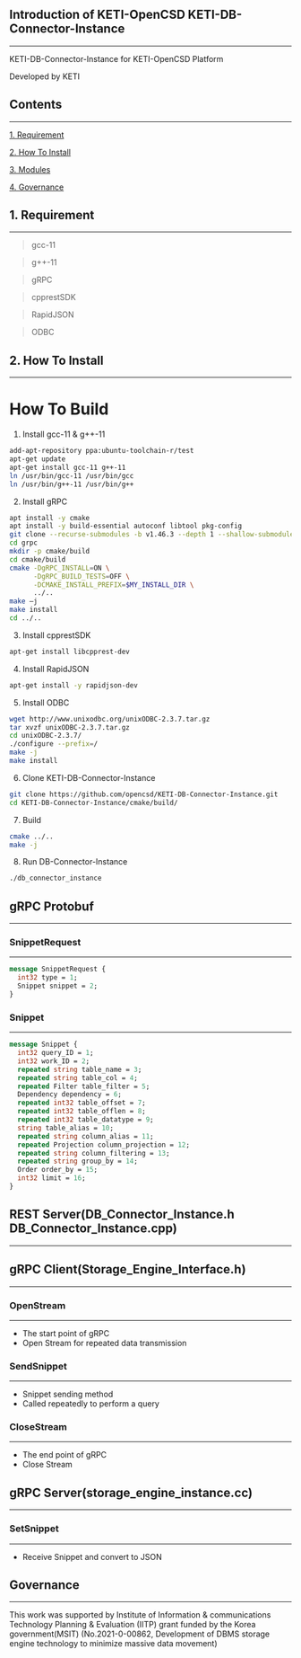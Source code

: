 ## Introduction of KETI-OpenCSD KETI-DB-Connector-Instance
-------------

KETI-DB-Connector-Instance for KETI-OpenCSD Platform

Developed by KETI

## Contents
-------------
[1. Requirement](#requirement)

[2. How To Install](#How-To-Install)

[3. Modules](#modules)

[4. Governance](#governance)

## 1. Requirement
-------------
>   gcc-11

>   g++-11

>   gRPC

>   cpprestSDK

>   RapidJSON

>   ODBC

## 2. How To Install
-------------
# How To Build
1. Install gcc-11 & g++-11
```bash
add-apt-repository ppa:ubuntu-toolchain-r/test
apt-get update
apt-get install gcc-11 g++-11
ln /usr/bin/gcc-11 /usr/bin/gcc
ln /usr/bin/g++-11 /usr/bin/g++
```

2. Install gRPC
```bash
apt install -y cmake
apt install -y build-essential autoconf libtool pkg-config
git clone --recurse-submodules -b v1.46.3 --depth 1 --shallow-submodules https://github.com/grpc/grpc
cd grpc
mkdir -p cmake/build
cd cmake/build
cmake -DgRPC_INSTALL=ON \
      -DgRPC_BUILD_TESTS=OFF \
      -DCMAKE_INSTALL_PREFIX=$MY_INSTALL_DIR \
      ../..
make –j
make install
cd ../..
```

3. Install cpprestSDK
```bash
apt-get install libcpprest-dev
```

4. Install RapidJSON
```bash
apt-get install -y rapidjson-dev
```

5. Install ODBC
```bash
wget http://www.unixodbc.org/unixODBC-2.3.7.tar.gz
tar xvzf unixODBC-2.3.7.tar.gz
cd unixODBC-2.3.7/
./configure --prefix=/
make -j
make install
```

6. Clone KETI-DB-Connector-Instance
```bash
git clone https://github.com/opencsd/KETI-DB-Connector-Instance.git
cd KETI-DB-Connector-Instance/cmake/build/
```

7. Build
```bash
cmake ../..
make -j
```

8. Run DB-Connector-Instance
```bash
./db_connector_instance
```

## gRPC Protobuf
-------------
### SnippetRequest
-------------
```protobuf
message SnippetRequest {
  int32 type = 1;
  Snippet snippet = 2;
}
```

### Snippet
-------------
```protobuf
message Snippet {
  int32 query_ID = 1;
  int32 work_ID = 2;
  repeated string table_name = 3;
  repeated string table_col = 4;
  repeated Filter table_filter = 5;
  Dependency dependency = 6;
  repeated int32 table_offset = 7;
  repeated int32 table_offlen = 8;
  repeated int32 table_datatype = 9;
  string table_alias = 10;
  repeated string column_alias = 11;
  repeated Projection column_projection = 12;
  repeated string column_filtering = 13;
  repeated string group_by = 14;
  Order order_by = 15;
  int32 limit = 16;
}
```

## REST Server(DB_Connector_Instance.h DB_Connector_Instance.cpp)
-------------

## gRPC Client(Storage_Engine_Interface.h)
-------------
### OpenStream
-------------
* The start point of gRPC
* Open Stream for repeated data transmission

### SendSnippet
-------------
* Snippet sending method
* Called repeatedly to perform a query

### CloseStream
-------------
* The end point of gRPC
* Close Stream

## gRPC Server(storage_engine_instance.cc)
-------------
### SetSnippet
-------------
* Receive Snippet and convert to JSON

## Governance
-------------
This work was supported by Institute of Information & communications Technology Planning & Evaluation (IITP) grant funded by the Korea government(MSIT) (No.2021-0-00862, Development of DBMS storage engine technology to minimize massive data movement)
